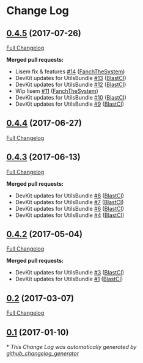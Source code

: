 # Change Log

## [0.4.5](https://github.com/blast-project/UtilsBundle/tree/0.4.5) (2017-07-26)
[Full Changelog](https://github.com/blast-project/UtilsBundle/compare/0.4.4...0.4.5)

**Merged pull requests:**

- Lisem fix & features [\#14](https://github.com/blast-project/UtilsBundle/pull/14) ([FanchTheSystem](https://github.com/FanchTheSystem))
- DevKit updates for UtilsBundle [\#13](https://github.com/blast-project/UtilsBundle/pull/13) ([BlastCI](https://github.com/BlastCI))
- DevKit updates for UtilsBundle [\#12](https://github.com/blast-project/UtilsBundle/pull/12) ([BlastCI](https://github.com/BlastCI))
- Wip lisem [\#11](https://github.com/blast-project/UtilsBundle/pull/11) ([FanchTheSystem](https://github.com/FanchTheSystem))
- DevKit updates for UtilsBundle [\#10](https://github.com/blast-project/UtilsBundle/pull/10) ([BlastCI](https://github.com/BlastCI))
- DevKit updates for UtilsBundle [\#9](https://github.com/blast-project/UtilsBundle/pull/9) ([BlastCI](https://github.com/BlastCI))

## [0.4.4](https://github.com/blast-project/UtilsBundle/tree/0.4.4) (2017-06-27)
[Full Changelog](https://github.com/blast-project/UtilsBundle/compare/0.4.3...0.4.4)

## [0.4.3](https://github.com/blast-project/UtilsBundle/tree/0.4.3) (2017-06-13)
[Full Changelog](https://github.com/blast-project/UtilsBundle/compare/0.4.2...0.4.3)

**Merged pull requests:**

- DevKit updates for UtilsBundle [\#8](https://github.com/blast-project/UtilsBundle/pull/8) ([BlastCI](https://github.com/BlastCI))
- DevKit updates for UtilsBundle [\#7](https://github.com/blast-project/UtilsBundle/pull/7) ([BlastCI](https://github.com/BlastCI))
- DevKit updates for UtilsBundle [\#6](https://github.com/blast-project/UtilsBundle/pull/6) ([BlastCI](https://github.com/BlastCI))
- DevKit updates for UtilsBundle [\#4](https://github.com/blast-project/UtilsBundle/pull/4) ([BlastCI](https://github.com/BlastCI))

## [0.4.2](https://github.com/blast-project/UtilsBundle/tree/0.4.2) (2017-05-04)
[Full Changelog](https://github.com/blast-project/UtilsBundle/compare/0.2...0.4.2)

**Merged pull requests:**

- DevKit updates for UtilsBundle [\#3](https://github.com/blast-project/UtilsBundle/pull/3) ([BlastCI](https://github.com/BlastCI))
- DevKit updates for UtilsBundle [\#1](https://github.com/blast-project/UtilsBundle/pull/1) ([BlastCI](https://github.com/BlastCI))

## [0.2](https://github.com/blast-project/UtilsBundle/tree/0.2) (2017-03-07)
[Full Changelog](https://github.com/blast-project/UtilsBundle/compare/0.1...0.2)

## [0.1](https://github.com/blast-project/UtilsBundle/tree/0.1) (2017-01-10)


\* *This Change Log was automatically generated by [github_changelog_generator](https://github.com/skywinder/Github-Changelog-Generator)*